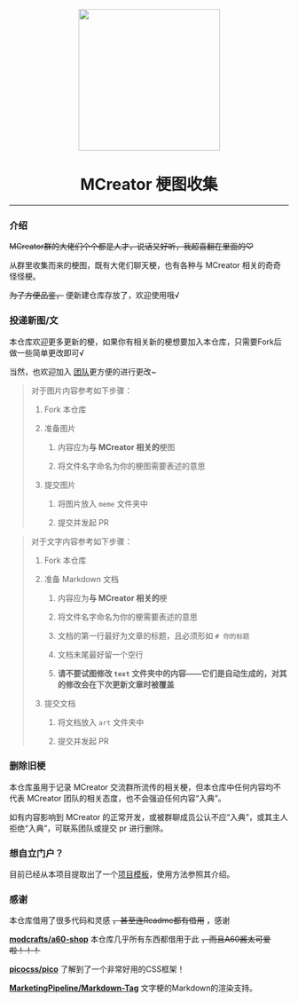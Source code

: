 <div align=center>
    <img width="255" height="255" src="static/favicon.ico"/>
</div>

<center><h1> MCreator 梗图收集 </h1></center>

* * *

### 介绍

~~MCreator群的大佬们个个都是人才，说话又好听，我超喜翻在里面的♡~~

从群里收集而来的梗图，既有大佬们聊天梗，也有各种与 MCreator 相关的奇奇怪怪梗。

~~为了方便品鉴，~~ 便新建仓库存放了，欢迎使用哦√

### 投递新图/文

本仓库欢迎更多更新的梗，如果你有相关新的梗想要加入本仓库，只需要Fork后做一些简单更改即可√

当然，也欢迎加入 [团队](https://github.com/MCreator-Meme-Project)更方便的进行更改~

> 对于图片内容参考如下步骤：
>
> 1. Fork 本仓库
>
> 2. 准备图片
>
>    1. 内容应为**与 MCreator 相关的**梗图
>
>    2. 将文件名字命名为你的梗图需要表述的意思
>
> 3. 提交图片
>
>    1. 将图片放入 `meme` 文件夹中
>
>    2. 提交并发起 PR

> 对于文字内容参考如下步骤：
>
> 1. Fork 本仓库
>
> 2. 准备 Markdown 文档
>
>    1. 内容应为**与 MCreator 相关的**梗
>
>    2. 将文件名字命名为你的梗需要表述的意思
>
>    3. 文档的第一行最好为文章的标题，且必须形如 `# 你的标题`
>
>    4. 文档末尾最好留一个空行
>
>    5. **请不要试图修改 `text` 文件夹中的内容——它们是自动生成的，对其的修改会在下次更新文章时被覆盖**
>
> 3. 提交文档
>
>    1. 将文档放入 `art` 文件夹中
>
>    2. 提交并发起 PR

### 删除旧梗

本仓库虽用于记录 MCreator 交流群所流传的相关梗，但本仓库中任何内容均不代表 MCreator 团队的相关态度，也不会强迫任何内容“入典”。

如有内容影响到 MCreator 的正常开发，或被群聊成员公认不应“入典”，或其主人拒绝“入典”，可联系团队或提交 pr 进行删除。

### 想自立门户？

目前已经从本项目提取出了一个[项目模板](https://github.com/NoneMeme/memebox)，使用方法参照其介绍。

### 感谢

本仓库借用了很多代码和灵感 ~~，甚至连Readme都有借用~~ ，感谢

**[modcrafts/a60-shop](https://github.com/modcrafts/a60-shop)** 本仓库几乎所有东西都借用于此 ~~，而且A60酱太可爱啦！！！~~ 

**[picocss/pico](https://github.com/picocss/pico/tree/f9e97c0bf430df8fa3f730eb6a6e84f63d4a9b0c)** 了解到了一个非常好用的CSS框架！

**[MarketingPipeline/Markdown-Tag](https://github.com/MarketingPipeline/Markdown-Tag)** 文字梗的Markdown的渲染支持。
